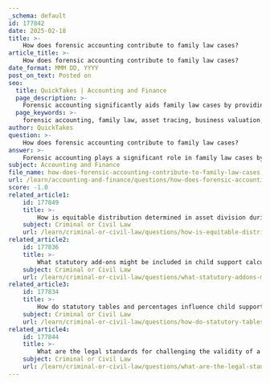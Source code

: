 ```yaml
---
_schema: default
id: 177842
date: 2025-02-18
title: >-
    How does forensic accounting contribute to family law cases?
article_title: >-
    How does forensic accounting contribute to family law cases?
date_format: MMM DD, YYYY
post_on_text: Posted on
seo:
  title: QuickTakes | Accounting and Finance
  page_description: >-
    Forensic accounting significantly aids family law cases by providing detailed financial analysis and investigations essential for asset tracing, business valuation, expert testimonies, and determining child support obligations.
  page_keywords: >-
    forensic accounting, family law, asset tracing, business valuation, financial analysis, expert testimony, child support calculation, financial misconduct, divorce, asset division
author: QuickTakes
question: >-
    How does forensic accounting contribute to family law cases?
answer: >-
    Forensic accounting plays a significant role in family law cases by providing specialized financial analysis and investigative services that are crucial for resolving disputes related to divorce, child support, and asset division. Here are some key contributions of forensic accounting in family law:\n\n1. **Asset Tracing**: Forensic accountants are skilled in tracing assets that may be hidden or misrepresented by one spouse. This is particularly important in divorce cases where one party may attempt to conceal income or assets to avoid equitable distribution.\n\n2. **Valuation of Businesses**: In cases where one spouse owns a business, forensic accountants can determine the fair market value of that business. This valuation is essential for ensuring that both parties receive a fair share of the marital assets.\n\n3. **Financial Record Analysis**: Forensic accountants analyze financial records, including bank statements, tax returns, and investment accounts, to provide a clear picture of the financial situation of both parties. This analysis can reveal discrepancies or unusual transactions that may indicate financial misconduct.\n\n4. **Expert Testimony**: Forensic accountants can serve as expert witnesses in court, providing testimony regarding their findings and the methodologies used in their analysis. Their expertise can help judges and juries understand complex financial issues.\n\n5. **Child Support Calculations**: Forensic accountants can assist in accurately calculating child support obligations by analyzing the income of both parents, including any potential imputation of income for a parent who may be underemployed or hiding income.\n\n6. **Financial Planning**: They can also provide insights into the long-term financial implications of divorce, helping clients understand how asset division and support obligations will affect their financial future.\n\n7. **Discovery Process**: During the discovery phase of a family law case, forensic accountants can help identify and gather relevant financial documents and evidence that may be necessary for building a case.\n\nIn summary, forensic accounting is an invaluable resource in family law cases, as it provides the financial expertise needed to navigate complex financial issues, ensuring that all parties are treated fairly and that the court has the necessary information to make informed decisions.
subject: Accounting and Finance
file_name: how-does-forensic-accounting-contribute-to-family-law-cases.md
url: /learn/accounting-and-finance/questions/how-does-forensic-accounting-contribute-to-family-law-cases
score: -1.0
related_article1:
    id: 177849
    title: >-
        How is equitable distribution determined in asset division during divorce?
    subject: Criminal or Civil Law
    url: /learn/criminal-or-civil-law/questions/how-is-equitable-distribution-determined-in-asset-division-during-divorce
related_article2:
    id: 177836
    title: >-
        What statutory add-ons might be included in child support calculations?
    subject: Criminal or Civil Law
    url: /learn/criminal-or-civil-law/questions/what-statutory-addons-might-be-included-in-child-support-calculations
related_article3:
    id: 177834
    title: >-
        How do statutory tables and percentages influence child support guidelines?
    subject: Criminal or Civil Law
    url: /learn/criminal-or-civil-law/questions/how-do-statutory-tables-and-percentages-influence-child-support-guidelines
related_article4:
    id: 177844
    title: >-
        What are the legal standards for challenging the validity of a prenuptial agreement?
    subject: Criminal or Civil Law
    url: /learn/criminal-or-civil-law/questions/what-are-the-legal-standards-for-challenging-the-validity-of-a-prenuptial-agreement
---
```


&nbsp;